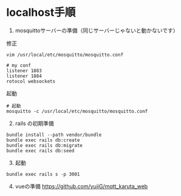 # localhost手順
1. mosquittoサーバーの準備（同じサーバーじゃないと動かないです）

修正
```
vim /usr/local/etc/mosquitto/mosquitto.conf

# my conf
listener 1883
listener 1884
rotocol websockets
```

起動

```
# 起動
mosquitto -c /usr/local/etc/mosquitto/mosquitto.conf
```

2. rails の初期準備
```
bundle install --path vendor/bundle
bundle exec rails db:create
bundle exec rails db:migrate
bundle exec rails db:seed
```

3. 起動

```
bundle exec rails s -p 3001
```

4. vueの準備
https://github.com/yujiG/mqtt_karuta_web

